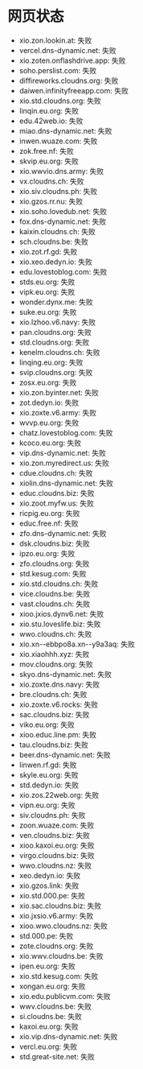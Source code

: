 # 网页状态
- xio.zon.lookin.at: 失败
- vercel.dns-dynamic.net: 失败
- xio.zoten.onflashdrive.app: 失败
- soho.perslist.com: 失败
- diffireworks.cloudns.org: 失败
- daiwen.infinityfreeapp.com: 失败
- xio.std.cloudns.org: 失败
- linqin.eu.org: 失败
- edu.42web.io: 失败
- miao.dns-dynamic.net: 失败
- inwen.wuaze.com: 失败
- zok.free.nf: 失败
- skvip.eu.org: 失败
- xio.wwvio.dns.army: 失败
- vx.cloudns.ch: 失败
- xio.siv.cloudns.ph: 失败
- xio.gzos.rr.nu: 失败
- xio.soho.lovedub.net: 失败
- fox.dns-dynamic.net: 失败
- kaixin.cloudns.ch: 失败
- sch.cloudns.be: 失败
- xio.zot.rf.gd: 失败
- xio.xeo.dedyn.io: 失败
- edu.lovestoblog.com: 失败
- stds.eu.org: 失败
- vipk.eu.org: 失败
- wonder.dynx.me: 失败
- suke.eu.org: 失败
- xio.lzhoo.v6.navy: 失败
- pan.cloudns.org: 失败
- std.cloudns.org: 失败
- kenelm.cloudns.ch: 失败
- linqing.eu.org: 失败
- svip.cloudns.org: 失败
- zosx.eu.org: 失败
- xio.zon.byinter.net: 失败
- zot.dedyn.io: 失败
- xio.zoxte.v6.army: 失败
- wvvp.eu.org: 失败
- chatz.lovestoblog.com: 失败
- kcoco.eu.org: 失败
- vip.dns-dynamic.net: 失败
- xio.zon.myredirect.us: 失败
- cdue.cloudns.ch: 失败
- xiolin.dns-dynamic.net: 失败
- educ.cloudns.biz: 失败
- xio.zoot.myfw.us: 失败
- ricpig.eu.org: 失败
- educ.free.nf: 失败
- zfo.dns-dynamic.net: 失败
- dsk.cloudns.biz: 失败
- ipzo.eu.org: 失败
- zfo.cloudns.org: 失败
- std.kesug.com: 失败
- xio.std.cloudns.ch: 失败
- vice.cloudns.be: 失败
- vast.cloudns.ch: 失败
- xioo.jxios.dynv6.net: 失败
- xio.stu.loveslife.biz: 失败
- wwo.cloudns.ch: 失败
- xio.xn--ebbpo8a.xn--y9a3aq: 失败
- xio.xiaohhh.xyz: 失败
- mov.cloudns.org: 失败
- skyo.dns-dynamic.net: 失败
- xio.zoxte.dns.navy: 失败
- bre.cloudns.ch: 失败
- xio.zoxte.v6.rocks: 失败
- sac.cloudns.biz: 失败
- viko.eu.org: 失败
- xioo.educ.line.pm: 失败
- tau.cloudns.biz: 失败
- beer.dns-dynamic.net: 失败
- linwen.rf.gd: 失败
- skyle.eu.org: 失败
- std.dedyn.io: 失败
- xio.zos.22web.org: 失败
- vipn.eu.org: 失败
- siv.cloudns.ph: 失败
- zoon.wuaze.com: 失败
- ven.cloudns.biz: 失败
- xioo.kaxoi.eu.org: 失败
- virgo.cloudns.biz: 失败
- wwo.cloudns.nz: 失败
- xeo.dedyn.io: 失败
- xio.gzos.link: 失败
- xio.std.000.pe: 失败
- xio.sac.cloudns.biz: 失败
- xio.jxsio.v6.army: 失败
- xioo.wwo.cloudns.nz: 失败
- std.000.pe: 失败
- zote.cloudns.org: 失败
- xio.wwv.cloudns.be: 失败
- ipen.eu.org: 失败
- xio.std.kesug.com: 失败
- xongan.eu.org: 失败
- xio.edu.publicvm.com: 失败
- wwv.cloudns.be: 失败
- si.cloudns.be: 失败
- kaxoi.eu.org: 失败
- xio.vip.dns-dynamic.net: 失败
- vercl.eu.org: 失败
- std.great-site.net: 失败
